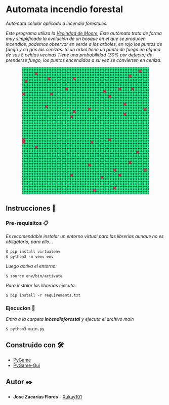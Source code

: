 # Automata incendio forestal

_Automata celular aplicado a incendio forestales._

_Este programa utiliza la [Vecindad de Moore](https://es.wikipedia.org/wiki/Vecindad_de_Moore), Este autómata trata de forma muy simplificada la evolución de un bosque en el que se producen incendios, podemos observar en verde a los arboles, en rojo los puntos de fuego y en gris las cenizas.
Si un arbol tiene un punto de fuego en alguna de sus 8  celdas vecinas Tiene una probabilidad (30% por defecto) de prenderse fuego, los puntos encendidos a su vez se convierten en ceniza._

<p align="center"><img src='https://raw.githubusercontent.com/Xukay101/Automata-Incendio-Forestal/main/100x100.gif' /></p>

## Instrucciones 🔧

### Pre-requisitos 📋

_Es recomendable instalar un entorno virtual para las librerias aunque no es obligatorio, para ello..._

```
$ pip install virtualenv
$ python3 -m venv env
```

_Luego activa el entorno:_
```
$ source env/bin/activate
```

_Para instalar las librerias ejecuta:_

```
$ pip install -r requirements.txt
```

### Ejecucion 🚀

_Entra a la carpeta **incendioforestal** y ejecuta el archivo main_

```
$ python3 main.py
```

## Construido con 🛠️

* [PyGame](https://www.pygame.org/docs/) 
* [PyGame-Gui](https://pygame-gui.readthedocs.io/en/v_060/) 

## Autor ✒️

* **Jose Zacarías Flores**  - [Xukay101](https://github.com/Xukay101)
